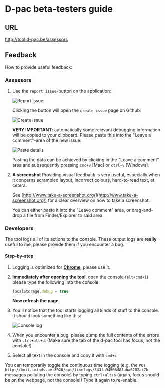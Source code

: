 # D-pac beta-testers guide

## URL

http://tool.d-pac.be/assessors

## Feedback

How to provide useful feedback:

### Assessors

1. Use the `report issue`-button on the application:

	![Report issue](https://www.evernote.com/shard/s59/sh/8502495f-c0a0-4e99-bc52-e20af35fd9ce/988c480e546ba2ce42e4e7a60bda55e8/res/9e0127a1-9aef-4c53-a936-c04407d09eab/skitch.png)
	
	Clicking the button will open the `create issue` page on Github:
	
	![Create issue](https://www.evernote.com/shard/s59/sh/5328c0ac-8ecd-42f0-9704-5f96c79b1d61/e86a6f6c1825f4fb75ff8753425aa0e2/res/3920c864-b009-47b4-b786-00bfb5f14266/skitch.png)
	
	**VERY IMPORTANT**: automatically some relevant debugging information will be copied to your clipboard. Please paste this into the "Leave a comment"-area of the new issue:
	
	![Paste details](https://www.evernote.com/shard/s59/sh/88b63347-2ac2-448a-8b86-175a4e71dc75/b8961ecdefc63e900355763e8f472dd5/res/61718c67-cc5e-4ce4-a899-ae26b5615174/skitch.png)
	
	Pasting the data can be achieved by clicking in the "Leave a comment" area and subsequently pressing `cmd+v` [Mac] or `ctrl+v` [Windows].

1. **A screenshot** Providing visual feedback is very useful, especially when it concerns scrambled layout, incorrect colours, hard-to-read text, et cetera.

	See [http://www.take-a-screenshot.org/](http://www.take-a-screenshot.org/) for a clear overview on how to take a screenshot.
	
	You can either paste it into the "Leave comment" area, or drag-and-drop a file from Finder/Explorer to said area.

### Developers

The tool logs all of its actions to the console. These output logs are **really** useful to me, please provide them if you encounter a bug.

#### Step-by-step

1. Logging is optimized for **[Chrome](https://www.google.com/chrome)**, please use it.
1. **Immediately after opening the tool**, open the console (`alt+cmd+i`) please type the following into the console:

	```js
	localStorage.debug = true
	```

	**Now refresh the page.**
1. You'll notice that the tool starts logging all kinds of stuff to the console. It should look something like this:
	
	![Console log](https://www.evernote.com/shard/s59/sh/e8ee868e-12e3-497a-b2c1-bcbc41a3a6d9/db621ff7137e9d0fb0b507bb5b477907/res/60f11d17-e23b-446e-b9ea-e567609a3350/skitch.png)

2. When you encounter a bug, please dump the full contents of the errors with `ctrl+alt+d`. (Make sure the tab of the d-pac tool has focus, not the console!)
1. Select all text in the console and copy it with `cmd+c`

You can temporarily toggle the continuous time logging (e.g. the `PUT http://boil.iminds.be:3020/api/timelogs/543fa94508483aba6202ac7b` messages polluting the console) by typing `ctrl+alt+s` (again, focus should be on the webpage, not the console!) Type it again to re-enable.
